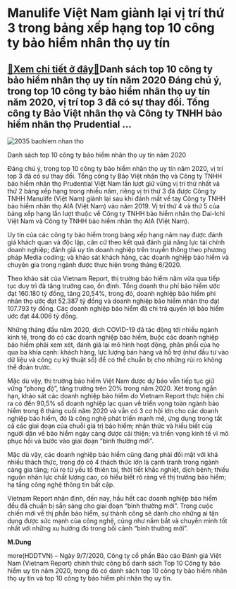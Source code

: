 Manulife Việt Nam giành lại vị trí thứ 3 trong bảng xếp hạng top 10 công ty bảo hiểm nhân thọ uy tín
====================================================================================================

[:gift:Xem chi tiết ở đây:gift:](https://hddtvn.com/manulife-viet-nam-gianh-lai-vi-tri-thu-3-trong-bang-xep-hang-top-10-cong-ty-bao-hiem-nhan-tho-uy-tin/)Danh sách top 10 công ty bảo hiểm nhân thọ uy tín năm 2020 Đáng chú ý, trong top 10 công ty bảo hiểm nhân thọ uy tín năm 2020, vị trí top 3 đã có sự thay đổi. Tổng công ty Bảo Việt nhân thọ và Công ty TNHH bảo hiểm nhân thọ Prudential …
--------------------------------------------------------------------------------------------------------------------------------------------------------------------------------------------------------------------------------------------





![2035 baohiem nhan tho](https://haiquanonline.com.vn/stores/news_dataimages/lanntt/072020/10/11/in_article/2035_baohiem-nhan-tho.jpg?rt=20200710145203 "undefined")


Danh sách top 10 công ty bảo hiểm nhân thọ uy tín năm 2020



Đáng chú ý, trong top 10 công ty bảo hiểm nhân thọ uy tín năm 2020, vị trí top 3 đã có sự thay đổi. Tổng công ty Bảo Việt nhân thọ và Công ty TNHH bảo hiểm nhân thọ Prudential Việt Nam lần lượt giữ vững vị trí thứ nhất và thứ 2 bảng xếp hạng trong nhiều năm, riêng vị trí thứ 3 đã được Công ty TNHH Manulife (Việt Nam) giành lại sau khi đánh mất về tay Công ty TNHH bảo hiểm nhân thọ AIA (Việt Nam) vào năm 2019. Vị trí thứ 4 và thứ 5 của bảng xếp hạng lần lượt thuộc về Công ty TNHH bảo hiểm nhân thọ Dai-Ichi Việt Nam và Công ty TNHH bảo hiểm nhân thọ AIA (Việt Nam).


Uy tín của các công ty bảo hiểm trong bảng xếp hạng năm nay được đánh giá khách quan và độc lập, căn cứ theo kết quả đánh giá năng lực tài chính doanh nghiệp; đánh giá uy tín doanh nghiệp trên truyền thông theo phương pháp Media coding; và khảo sát khách hàng, các doanh nghiệp bảo hiểm và chuyên gia trong ngành được thực hiện trong tháng 6/2020.


Theo khảo sát của Vietnam Report, thị trường bảo hiểm năm vừa qua tiếp tục duy trì đà tăng trưởng cao, ổn định. Tổng doanh thu phí bảo hiểm ước đạt 160.180 tỷ đồng, tăng 20,54%, trong đó, doanh nghiệp bảo hiểm phi nhân thọ ước đạt 52.387 tỷ đồng và doanh nghiệp bảo hiểm nhân thọ đạt 107.793 tỷ đồng. Các doanh nghiệp bảo hiểm đã chi trả quyền lợi bảo hiểm ước đạt 44.006 tỷ đồng.


Những tháng đầu năm 2020, dịch COVID-19 đã tác động tới nhiều ngành kinh tế, trong đó có các doanh nghiệp bảo hiểm, buộc các doanh nghiệp bảo hiểm phải xem xét, đánh giá lại mô hình hoạt động, phân phối của họ qua ba khía cạnh: khách hàng, lực lượng bán hàng và hỗ trợ (như đầu tư vào dữ liệu và công cụ kỹ thuật số) để có thể chuẩn bị cho những rủi ro không thể đoán trước.


Mặc dù vậy, thị trường bảo hiểm Việt Nam được dự báo vẫn tiếp tục giữ vững “phong độ”, tăng trưởng trên 20% trong năm 2020. Xét trong ngắn hạn, khảo sát các doanh nghiệp bảo hiểm do Vietnam Report thực hiện chỉ ra có đến 90,5% số doanh nghiệp lạc quan về triển vọng toàn ngành bảo hiểm trong 6 tháng cuối năm 2020 và vẫn có 3 cơ hội lớn cho các doanh nghiệp bảo hiểm, đó là công nghệ phát triển mạnh mẽ, ứng dụng trong tất cả các giai đoạn của chuỗi giá trị bảo hiểm; nhận thức và hiểu biết của người dân về bảo hiểm ngày càng được cải thiện; và triển vọng kinh tế vĩ mô phục hồi và bước vào giai đoạn “bình thường mới”.


Mặc dù vậy, các doanh nghiệp bảo hiểm cũng đang phải đối mặt với khá nhiều thách thức, trong đó có 4 thách thức lớn là cạnh tranh trong ngành càng gia tăng; rủi ro từ yếu tố thiên tai, thời tiết khắc nghiệt, dịch bệnh; thiếu nguồn nhân lực chất lượng cao, có hiểu biết rõ ràng về thị trường bảo hiểm; hạ tầng công nghệ thông tin bất cập.


Vietnam Report nhận định, đến nay, hầu hết các doanh nghiệp bảo hiểm đều đã chuẩn bị sẵn sàng cho giai đoạn “bình thường mới”. Trong cuộc chiến mới về thị phần bảo hiểm, sự thành công sẽ dành cho những ai tận dụng được sức mạnh của công nghệ, cũng như nắm bắt và chuyển mình tốt nhất với những xu hướng đó trong bối cảnh “bình thường mới”.




**M.Dung**



more(HDDTVN) – Ngày 9/7/2020, Công ty cổ phần Báo cáo Đánh giá Việt Nam (Vietnam Report) chính thức công bố danh sách Top 10 Công ty bảo hiểm uy tín năm 2020, trong đó có danh sách top 10 công ty bảo hiểm nhân thọ uy tín và top 10 công ty bảo hiểm phi nhân thọ uy tín.

